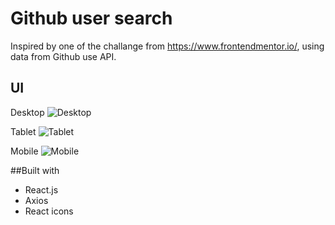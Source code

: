 
# Github user search
Inspired by one of the challange from https://www.frontendmentor.io/, using data from Github use API.

## UI
Desktop
![Desktop](https://github.com/AlwiM26/github-user/tree/master/src/Assets/Desktop.png)

Tablet
![Tablet](https://github.com/AlwiM26/github-user/tree/master/src/Assets/Tablet.png)

Mobile
![Mobile](https://github.com/AlwiM26/github-user/tree/master/src/Assets/Mobile.png)

##Built with

 - React.js
 - Axios
 - React icons
